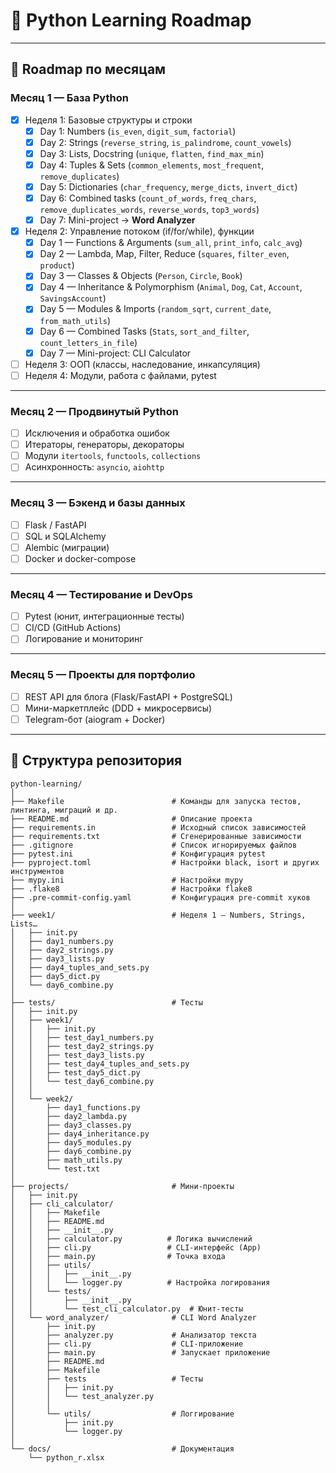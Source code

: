 # 🐍 Python Learning Roadmap

---

## 📅 Roadmap по месяцам

### Месяц 1 — База Python
- [x] Неделя 1: Базовые структуры и строки  
  - [x] Day 1: Numbers (`is_even`, `digit_sum`, `factorial`)  
  - [x] Day 2: Strings (`reverse_string`, `is_palindrome`, `count_vowels`)  
  - [x] Day 3: Lists, Docstring (`unique`, `flatten`, `find_max_min`)  
  - [x] Day 4: Tuples & Sets (`common_elements`, `most_frequent`, `remove_duplicates`)
  - [x] Day 5: Dictionaries (`char_frequency`, `merge_dicts`, `invert_dict`)
  - [x] Day 6: Combined tasks (`count_of_words`, `freq_chars`, `remove_duplicates_words`, `reverse_words`, `top3_words`)
  - [x] Day 7: Mini-project → **Word Analyzer**
- [x] Неделя 2: Управление потоком (if/for/while), функции
  - [x] Day 1 — Functions & Arguments (`sum_all`, `print_info`, `calc_avg`)
  - [x] Day 2 — Lambda, Map, Filter, Reduce (`squares`, `filter_even`, `product`)
  - [x] Day 3 — Classes & Objects (`Person`, `Circle`, `Book`)
  - [x] Day 4 — Inheritance & Polymorphism (`Animal`, `Dog`, `Cat`, `Account`, `SavingsAccount`)
  - [x] Day 5 — Modules & Imports (`random_sqrt`, `current_date`, `from_math_utils`)
  - [x] Day 6 — Combined Tasks (`Stats`, `sort_and_filter`, `count_letters_in_file`)
  - [x] Day 7 — Mini-project: CLI Calculator 
- [ ] Неделя 3: ООП (классы, наследование, инкапсуляция)  
- [ ] Неделя 4: Модули, работа с файлами, pytest

---

### Месяц 2 — Продвинутый Python
- [ ] Исключения и обработка ошибок  
- [ ] Итераторы, генераторы, декораторы  
- [ ] Модули `itertools`, `functools`, `collections`  
- [ ] Асинхронность: `asyncio`, `aiohttp`

---

### Месяц 3 — Бэкенд и базы данных
- [ ] Flask / FastAPI  
- [ ] SQL и SQLAlchemy  
- [ ] Alembic (миграции)  
- [ ] Docker и docker-compose  

---

### Месяц 4 — Тестирование и DevOps
- [ ] Pytest (юнит, интеграционные тесты)  
- [ ] CI/CD (GitHub Actions)  
- [ ] Логирование и мониторинг  

---

### Месяц 5 — Проекты для портфолио
- [ ] REST API для блога (Flask/FastAPI + PostgreSQL)  
- [ ] Мини-маркетплейс (DDD + микросервисы)  
- [ ] Telegram-бот (aiogram + Docker)  

---

## 📂 Структура репозитория
```commandline
python-learning/
│
├── Makefile                        # Команды для запуска тестов, линтинга, миграций и др.
├── README.md                       # Описание проекта
├── requirements.in                 # Исходный список зависимостей
├── requirements.txt                # Сгенерированные зависимости
├── .gitignore                      # Список игнорируемых файлов
├── pytest.ini                      # Конфигурация pytest
├── pyproject.toml                  # Настройки black, isort и других инструментов
├── mypy.ini                        # Настройки mypy
├── .flake8                         # Настройки flake8
├── .pre-commit-config.yaml         # Конфигурация pre-commit хуков
│
├── week1/                          # Неделя 1 — Numbers, Strings, Lists…
│   ├── init.py
│   ├── day1_numbers.py
│   ├── day2_strings.py
│   ├── day3_lists.py
│   ├── day4_tuples_and_sets.py
│   ├── day5_dict.py
│   └── day6_combine.py
│
├── tests/                          # Тесты
│   ├── init.py
│   ├── week1/
│   │   ├── init.py
│   │   ├── test_day1_numbers.py
│   │   ├── test_day2_strings.py
│   │   ├── test_day3_lists.py
│   │   ├── test_day4_tuples_and_sets.py
│   │   ├── test_day5_dict.py
│   │   └── test_day6_combine.py
│   │
│   └── week2/
│       ├── day1_functions.py
│       ├── day2_lambda.py
│       ├── day3_classes.py
│       ├── day4_inheritance.py
│       ├── day5_modules.py
│       ├── day6_combine.py
│       ├── math_utils.py
│       └── test.txt
│
├── projects/                       # Мини-проекты
│   ├── init.py
│   ├── cli_calculator/
│   │   ├── Makefile
│   │   ├── README.md
│   │   ├── __init__.py
│   │   ├── calculator.py          # Логика вычислений
│   │   ├── cli.py                 # CLI-интерфейс (App)
│   │   ├── main.py                # Точка входа
│   │   ├── utils/
│   │   │   ├── __init__.py
│   │   │   └── logger.py          # Настройка логирования
│   │   └── tests/
│   │       ├── __init__.py
│   │       └── test_cli_calculator.py  # Юнит-тесты
│   └── word_analyzer/              # CLI Word Analyzer
│       ├── init.py
│       ├── analyzer.py             # Анализатор текста
│       ├── cli.py                  # CLI-приложение
│       ├── main.py                 # Запускает приложение
│       ├── README.md
│       ├── Makefile
│       ├── tests                   # Тесты
│       │   ├── init.py
│       │   └── test_analyzer.py
│       │
│       └── utils/                  # Логгирование
│           ├── init.py
│           └── logger.py
│
└── docs/                           # Документация
    └── python_r.xlsx
```